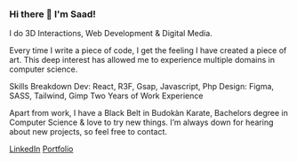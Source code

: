 ### Hi there 👋 I'm Saad!

I do 3D Interactions, Web Development & Digital Media.

Every time I write a piece of code, I get the feeling I have created a piece of art. 
This deep interest has allowed me to experience multiple domains in computer science.

Skills Breakdown
Dev: React, R3F, Gsap, Javascript, Php
Design: Figma, SASS, Tailwind, Gimp
Two Years of Work Experience

Apart from work, I have a Black Belt in Budokàn Karate, Bachelors degree in Computer Science & love to try new things. 
I’m always down for hearing about new projects, so feel free to contact.

[LinkedIn](https://linkedin.com/in/saad-amir)
[Portfolio](https://saadamir.vercel.app/)

